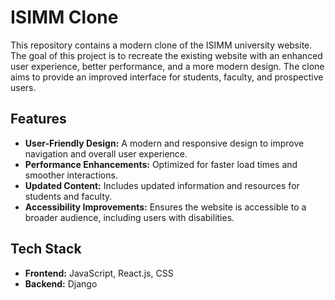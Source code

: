 # ISIMM Clone

This repository contains a modern clone of the ISIMM university website. The goal of this project is to recreate the existing website with an enhanced user experience, better performance, and a more modern design. The clone aims to provide an improved interface for students, faculty, and prospective users.

## Features

- **User-Friendly Design:** A modern and responsive design to improve navigation and overall user experience.
- **Performance Enhancements:** Optimized for faster load times and smoother interactions.
- **Updated Content:** Includes updated information and resources for students and faculty.
- **Accessibility Improvements:** Ensures the website is accessible to a broader audience, including users with disabilities.

## Tech Stack

- **Frontend:** JavaScript, React.js, CSS
- **Backend:**  Django 

